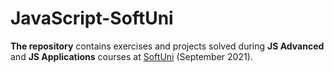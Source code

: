 # JavaScript-SoftUni

**The repository** contains exercises and projects solved during **JS Advanced** and **JS Applications** courses at [SoftUni](https://softuni.bg/ "SoftUni") (September 2021).
